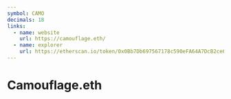 ```yaml
---
symbol: CAMO
decimals: 18
links:
  - name: website
    url: https://camouflage.eth/
  - name: explorer
    url: https://etherscan.io/token/0x0Bb7Db697567178c590eFA64A7DcB2ce6213768C
---
```


# Camouflage.eth
